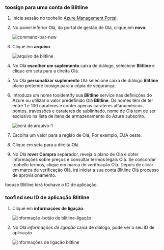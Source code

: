 
### <a name="toosign-up-for-a-blitline-account"></a>toosign para uma conta de Blitline
1. Inicie sessão no toohello [Azure Management Portal](https://manage.windowsazure.com/).
2. No painel inferior Olá, do portal de gestão de Olá, clique em **novo**.
   
    ![command-bar-new][command-bar-new]
3. Clique em **arquivo**.
   
    ![arquivo de blitline][blitline-store]
4. No Olá **escolher um suplemento** caixa de diálogo, selecione **Blitline** e clique em seta para a direita Olá.
5. No Olá **personalizar suplemento** Olá selecione caixa de diálogo **Blitline** plano pretende toosign para a cópia de segurança.
6. Introduza um nome tooidentify sua **Blitline** service nas definições do Azure ou utilizar o valor predefinido Olá **Blitline**. Os nomes têm de ter entre 1 e 100 carateres e conter apenas carateres alfanuméricos, pontos, travessões e carateres de sublinhado. nome de Olá tem de ser exclusivo na lista de itens de armazenamento do Azure subscrito.
   
    ![ecrã de arquivo-1][store-screen-1]
7. Escolha um valor para a região de Olá; Por exemplo, EUA oeste. 
8. Clique em seta para a direita Olá.
9. No Olá **rever Compra** separador, reveja o plano de Olá e obter informações sobre preços e consultar termos legais Olá. Se concordar toohello termos, clique em marca de verificação Olá. Depois de clicar em marca de verificação Olá, irá iniciar a sua conta Blitline Olá processo de aprovisionamento. 

toouse Blitline terá toohave o ID de aplicação.

### <a name="toofind-your-blitline-application-id"></a>toofind seu ID de aplicação Blitline
1. Clique em **informações de ligação**.
   
    ![informação-botão de blitline-ligação][blitline-connection-info-button]
2. No Olá *informações de ligação* caixa de diálogo, pode ver o seu ID de aplicação
   
    ![informações de ligação blitline][blitline-connection-info]

<!--images-->

[command-bar-new]: ./media/blitline-signup/blitline_bar_new.png
[blitline-store]: ./media/blitline-signup/blitline_offerings_store.png
[store-screen-1]: ./media/blitline-signup/blitline_purchase.jpg
[blitline-connection-info-button]: ./media/blitline-signup/blitline_connection_info_button.png
[blitline-connection-info]: ./media/blitline-signup/blitline_connection_info_screen.jpg

